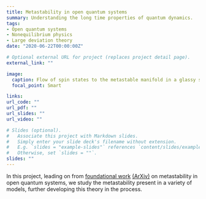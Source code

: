 ```yaml
---
title: Metastability in open quantum systems
summary: Understanding the long time properties of quantum dynamics.
tags:
- Open quantum systems
- Nonequilibrium physics
- Large deviation theory
date: "2020-06-22T00:00:00Z"

# Optional external URL for project (replaces project detail page).
external_link: ""

image:
  caption: Flow of spin states to the metastable manifold in a glassy system.
  focal_point: Smart

links:
url_code: ""
url_pdf: ""
url_slides: ""
url_video: ""

# Slides (optional).
#   Associate this project with Markdown slides.
#   Simply enter your slide deck's filename without extension.
#   E.g. `slides = "example-slides"` references `content/slides/example-slides.md`.
#   Otherwise, set `slides = ""`.
slides: ""
---
```


In this project, leading on from [foundational work](https://doi-org.ezproxy.nottingham.ac.uk/10.1103/PhysRevLett.116.240404) [(ArXiv)](https://arxiv.org/abs/1512.05801) on metastability in open quantum systems, we study the metastability present in a variety of models, further developing this theory in the process.